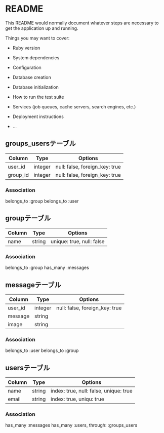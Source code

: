 # README

This README would normally document whatever steps are necessary to get the
application up and running.

Things you may want to cover:

* Ruby version

* System dependencies

* Configuration

* Database creation

* Database initialization

* How to run the test suite

* Services (job queues, cache servers, search engines, etc.)

* Deployment instructions

* ...

## groups_usersテーブル

|Column|Type|Options|
|------|----|-------|
|user_id|integer|null: false, foreign_key: true|
|group_id|integer|null: false, foreign_key: true|

### Association
belongs_to :group
belongs_to :user

## groupテーブル

|Column|Type|Options|
|------|----|-------|
|name|string|unique: true, null: false|

### Association
belongs_to :group
has_many :messages

## messageテーブル
|Column|Type|Options|
|------|----|-------|
|user_id|integer|null: false, foreign_key: true|
|message|string|
|image|string|

### Association
belongs_to :user
belongs_to :group

## usersテーブル
|Column|Type|Options|
|------|----|-------|
|name|string|index: true, null: false, unique: true|
|email|string|index: true, uniqu: true|

### Association
has_many :messages
has_many :users, through: :groups_users

